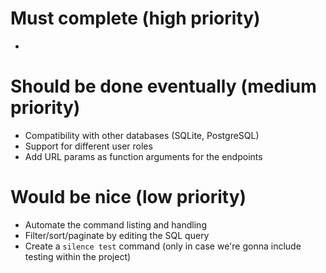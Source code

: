 # Must complete (high priority)
- 

# Should be done eventually (medium priority)
- Compatibility with other databases (SQLite, PostgreSQL)
- Support for different user roles
- Add URL params as function arguments for the endpoints

# Would be nice (low priority)
- Automate the command listing and handling
- Filter/sort/paginate by editing the SQL query
- Create a `silence test` command (only in case we're gonna include testing within the project)
